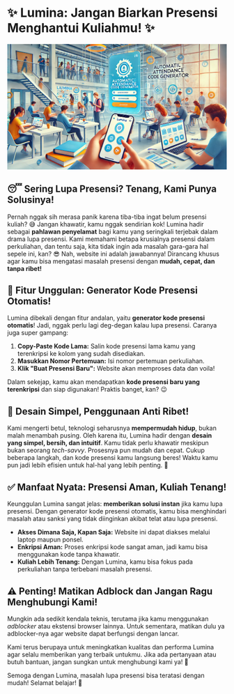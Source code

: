 # ✨ Lumina: Jangan Biarkan Presensi Menghantui Kuliahmu! ✨

![Lumina](staticfiles/img/lumina-16-9.webp)

## 😴 Sering Lupa Presensi? Tenang, Kami Punya Solusinya!

Pernah nggak sih merasa panik karena tiba-tiba ingat belum presensi kuliah? 😅 Jangan khawatir, kamu nggak sendirian kok! Lumina hadir sebagai **pahlawan penyelamat** bagi kamu yang seringkali terjebak dalam drama lupa presensi. Kami memahami betapa krusialnya presensi dalam perkuliahan, dan tentu saja, kita tidak ingin ada masalah gara-gara hal sepele ini, kan? 😎 Nah, website ini adalah jawabannya! Dirancang khusus agar kamu bisa mengatasi masalah presensi dengan **mudah, cepat, dan tanpa ribet!**

## 🚀 Fitur Unggulan: Generator Kode Presensi Otomatis!

Lumina dibekali dengan fitur andalan, yaitu **generator kode presensi otomatis**! Jadi, nggak perlu lagi deg-degan kalau lupa presensi. Caranya juga super gampang:

1. **Copy-Paste Kode Lama:** Salin kode presensi lama kamu yang terenkripsi ke kolom yang sudah disediakan.
2. **Masukkan Nomor Pertemuan:** Isi nomor pertemuan perkuliahan.
3. **Klik "Buat Presensi Baru":** Website akan memproses data dan voila!

Dalam sekejap, kamu akan mendapatkan **kode presensi baru yang terenkripsi** dan siap digunakan! Praktis banget, kan? 😉

## 🎨 Desain Simpel, Penggunaan Anti Ribet!

Kami mengerti betul, teknologi seharusnya **mempermudah hidup**, bukan malah menambah pusing. Oleh karena itu, Lumina hadir dengan **desain yang simpel, bersih, dan intuitif**. Kamu tidak perlu khawatir meskipun bukan seorang *tech-savvy*. Prosesnya pun mudah dan cepat. Cukup beberapa langkah, dan kode presensi kamu langsung beres! Waktu kamu pun jadi lebih efisien untuk hal-hal yang lebih penting. 💯

## ✅ Manfaat Nyata: Presensi Aman, Kuliah Tenang!

Keunggulan Lumina sangat jelas: **memberikan solusi instan** jika kamu lupa presensi. Dengan generator kode presensi otomatis, kamu bisa menghindari masalah atau sanksi yang tidak diinginkan akibat telat atau lupa presensi.

- **Akses Dimana Saja, Kapan Saja:** Website ini dapat diakses melalui laptop maupun ponsel.
- **Enkripsi Aman:** Proses enkripsi kode sangat aman, jadi kamu bisa menggunakan kode tanpa khawatir.
- **Kuliah Lebih Tenang:** Dengan Lumina, kamu bisa fokus pada perkuliahan tanpa terbebani masalah presensi.

## ⚠️ Penting! Matikan Adblock dan Jangan Ragu Menghubungi Kami!

Mungkin ada sedikit kendala teknis, terutama jika kamu menggunakan *adblocker* atau ekstensi browser lainnya. Untuk sementara, matikan dulu ya adblocker-nya agar website dapat berfungsi dengan lancar.

Kami terus berupaya untuk meningkatkan kualitas dan performa Lumina agar selalu memberikan yang terbaik untukmu. Jika ada pertanyaan atau butuh bantuan, jangan sungkan untuk menghubungi kami ya! 🙏

Semoga dengan Lumina, masalah lupa presensi bisa teratasi dengan mudah! Selamat belajar! 🎉
